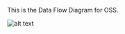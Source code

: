 This is the Data Flow Diagram for OSS.


![alt text](https://cloud.githubusercontent.com/assets/9740504/19246281/208ca32a-8eeb-11e6-94df-8cd454560356.png)

